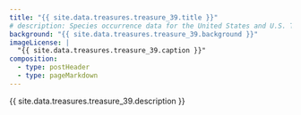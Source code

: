 ```yaml
---
title: "{{ site.data.treasures.treasure_39.title }}"
# description: Species occurrence data for the United States and U.S. Territories.
background: "{{ site.data.treasures.treasure_39.background }}"
imageLicense: |
  "{{ site.data.treasures.treasure_39.caption }}"
composition:
  - type: postHeader
  - type: pageMarkdown
---
```


{{ site.data.treasures.treasure_39.description }}